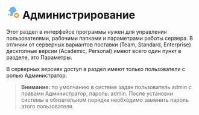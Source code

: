 # ![Администрирование](../images/icons/admin_18/admin_default-01.svg) Администрирование

Этот раздел в интерфейсе программы нужен для управления пользователями, рабочими папками и параметрами работы сервера. В отличии от серверных вариантов поставки (Team, Standard, Enterprise) десктопные версии (Academic, Personal) имеют всего один пункт в разделе, это Параметры.

В серверных версиях доступ в раздел имеют только пользователи с ролью Администратор.

> **Внимание:** по умолчанию в системе задан пользователь admin с правами Администратор, пароль: admin.
После установки системы в обязательном порядке необходимо заменить пароль этого пользователя.